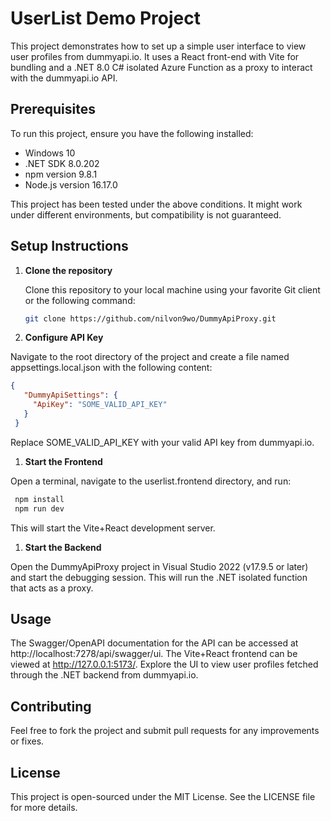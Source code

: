 # UserList Demo Project

This project demonstrates how to set up a simple user interface to view user profiles from dummyapi.io. It uses a React front-end with Vite for bundling and a .NET 8.0 C# isolated Azure Function as a proxy to interact with the dummyapi.io API.

## Prerequisites

To run this project, ensure you have the following installed:

- Windows 10
- .NET SDK 8.0.202
- npm version 9.8.1
- Node.js version 16.17.0

This project has been tested under the above conditions. It might work under different environments, but compatibility is not guaranteed.

## Setup Instructions

1. **Clone the repository**

   Clone this repository to your local machine using your favorite Git client or the following command:

   ```bash
   git clone https://github.com/nilvon9wo/DummyApiProxy.git
   ```

1. **Configure API Key**

Navigate to the root directory of the project and create a file named appsettings.local.json with the following content:

   ```json
   {
      "DummyApiSettings": {
        "ApiKey": "SOME_VALID_API_KEY"
      }
    }
   ```

Replace SOME_VALID_API_KEY with your valid API key from dummyapi.io.

1. **Start the Frontend**

Open a terminal, navigate to the userlist.frontend directory, and run:

   ```bash
    npm install
    npm run dev
   ```

This will start the Vite+React development server.

1. **Start the Backend**

Open the DummyApiProxy project in Visual Studio 2022 (v17.9.5 or later) and start the debugging session. This will run the .NET isolated function that acts as a proxy.

## Usage
The Swagger/OpenAPI documentation for the API can be accessed at http://localhost:7278/api/swagger/ui.
The Vite+React frontend can be viewed at http://127.0.0.1:5173/.
Explore the UI to view user profiles fetched through the .NET backend from dummyapi.io.

## Contributing
Feel free to fork the project and submit pull requests for any improvements or fixes.

## License
This project is open-sourced under the MIT License. See the LICENSE file for more details.
